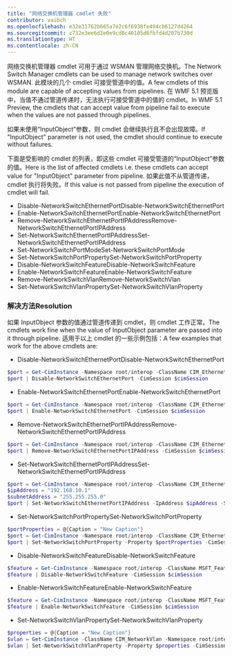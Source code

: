 ```yaml
---
title: "网络交换机管理器 cmdlet 失败"
contributor: vaibch
ms.openlocfilehash: e32e31762b665a7e2c6f6938fe494cb6127d4264
ms.sourcegitcommit: c732e3ee6d2e0e9cd8c40105d6fbfd4d207b730d
ms.translationtype: HT
ms.contentlocale: zh-CN
---
```

<span data-ttu-id="ec610-102">网络交换机管理器 cmdlet 可用于通过 WSMAN 管理网络交换机。</span><span class="sxs-lookup"><span data-stu-id="ec610-102">The Network Switch Manager cmdlets can be used to manage network switches over WSMAN.</span></span> <span data-ttu-id="ec610-103">此模块的几个 cmdlet 可接受管道中的值。</span><span class="sxs-lookup"><span data-stu-id="ec610-103">A few cmdlets of this module are capable of accepting values from pipelines.</span></span> <span data-ttu-id="ec610-104">在 WMF 5.1 预览版中，当值不通过管道传递时，无法执行可接受管道中的值的 cmdlet。</span><span class="sxs-lookup"><span data-stu-id="ec610-104">In WMF 5.1 Preview, the cmdlets that can accept value from pipeline fail to execute when the values are not passed through pipelines.</span></span>

<span data-ttu-id="ec610-105">如果未使用“InputObject”参数，则 cmdlet 会继续执行且不会出现故障。</span><span class="sxs-lookup"><span data-stu-id="ec610-105">If "InputObject" parameter is not used, the cmdlet should continue to execute without failures.</span></span>

<span data-ttu-id="ec610-106">下面是受影响的 cmdlet 的列表，即这些 cmdlet 可接受管道的“InputObject”参数的值。</span><span class="sxs-lookup"><span data-stu-id="ec610-106">Here is the list of affected cmdlets i.e. these cmdlets can accept value for "InputObject" parameter from pipeline.</span></span> <span data-ttu-id="ec610-107">如果此值不从管道传递，cmdlet 执行将失败。</span><span class="sxs-lookup"><span data-stu-id="ec610-107">If this value is not passed from pipeline the execution of cmdlet will fail.</span></span>

- <span data-ttu-id="ec610-108">Disable-NetworkSwitchEthernetPort</span><span class="sxs-lookup"><span data-stu-id="ec610-108">Disable-NetworkSwitchEthernetPort</span></span>
- <span data-ttu-id="ec610-109">Enable-NetworkSwitchEthernetPort</span><span class="sxs-lookup"><span data-stu-id="ec610-109">Enable-NetworkSwitchEthernetPort</span></span>
- <span data-ttu-id="ec610-110">Remove-NetworkSwitchEthernetPortIPAddress</span><span class="sxs-lookup"><span data-stu-id="ec610-110">Remove-NetworkSwitchEthernetPortIPAddress</span></span>
- <span data-ttu-id="ec610-111">Set-NetworkSwitchEthernetPortIPAddress</span><span class="sxs-lookup"><span data-stu-id="ec610-111">Set-NetworkSwitchEthernetPortIPAddress</span></span>
- <span data-ttu-id="ec610-112">Set-NetworkSwitchPortMode</span><span class="sxs-lookup"><span data-stu-id="ec610-112">Set-NetworkSwitchPortMode</span></span>
- <span data-ttu-id="ec610-113">Set-NetworkSwitchPortProperty</span><span class="sxs-lookup"><span data-stu-id="ec610-113">Set-NetworkSwitchPortProperty</span></span>
- <span data-ttu-id="ec610-114">Disable-NetworkSwitchFeature</span><span class="sxs-lookup"><span data-stu-id="ec610-114">Disable-NetworkSwitchFeature</span></span>
- <span data-ttu-id="ec610-115">Enable-NetworkSwitchFeature</span><span class="sxs-lookup"><span data-stu-id="ec610-115">Enable-NetworkSwitchFeature</span></span>
- <span data-ttu-id="ec610-116">Remove-NetworkSwitchVlan</span><span class="sxs-lookup"><span data-stu-id="ec610-116">Remove-NetworkSwitchVlan</span></span>
- <span data-ttu-id="ec610-117">Set-NetworkSwitchVlanProperty</span><span class="sxs-lookup"><span data-stu-id="ec610-117">Set-NetworkSwitchVlanProperty</span></span>

### <a name="resolution"></a><span data-ttu-id="ec610-118">解决方法</span><span class="sxs-lookup"><span data-stu-id="ec610-118">Resolution</span></span>
<span data-ttu-id="ec610-119">如果 InputObject 参数的值通过管道传递到 cmdlet，则 cmdlet 工作正常。</span><span class="sxs-lookup"><span data-stu-id="ec610-119">The cmdlets work fine when the value of InputObject parameter are passed into it through pipeline.</span></span> <span data-ttu-id="ec610-120">适用于以上 cmdlet 的一些示例包括：</span><span class="sxs-lookup"><span data-stu-id="ec610-120">A few examples that work for the above cmdlets are:</span></span>

- <span data-ttu-id="ec610-121">Disable-NetworkSwitchEthernetPort</span><span class="sxs-lookup"><span data-stu-id="ec610-121">Disable-NetworkSwitchEthernetPort</span></span>
```powershell
$port = Get-CimInstance -Namespace root/interop -ClassName CIM_EthernetPort -CimSession $cimSession | Select-Object -First 1
$port | Disable-NetworkSwitchEthernetPort -CimSession $cimSession
```
- <span data-ttu-id="ec610-122">Enable-NetworkSwitchEthernetPort</span><span class="sxs-lookup"><span data-stu-id="ec610-122">Enable-NetworkSwitchEthernetPort</span></span>
```powershell
$port = Get-CimInstance -Namespace root/interop -ClassName CIM_EthernetPort -CimSession $cimSession | Select-Object -First 1
$port | Enable-NetworkSwitchEthernetPort -CimSession $cimSession
```

- <span data-ttu-id="ec610-123">Remove-NetworkSwitchEthernetPortIPAddress</span><span class="sxs-lookup"><span data-stu-id="ec610-123">Remove-NetworkSwitchEthernetPortIPAddress</span></span>
```powershell
$port = Get-CimInstance -Namespace root/interop -ClassName CIM_EthernetPort -CimSession $cimSession | Select-Object -First 1
$port | Remove-NetworkSwitchEthernetPortIPAddress -CimSession $cimSession
```

- <span data-ttu-id="ec610-124">Set-NetworkSwitchEthernetPortIPAddress</span><span class="sxs-lookup"><span data-stu-id="ec610-124">Set-NetworkSwitchEthernetPortIPAddress</span></span>
```powershell
$port = Get-CimInstance -Namespace root/interop -ClassName CIM_EthernetPort -CimSession $cimSession | Select-Object -First 1
$ipAddress = "192.168.10.1"
$subnetAddress = "255.255.255.0"
$port | Set-NetworkSwitchEthernetPortIPAddress -IpAddress $ipAddress -SubnetAddress $subnetAddress -CimSession $cimSession
```

- <span data-ttu-id="ec610-125">Set-NetworkSwitchPortProperty</span><span class="sxs-lookup"><span data-stu-id="ec610-125">Set-NetworkSwitchPortProperty</span></span>
```powershell
$portProperties = @{Caption = "New Caption"}
$port = Get-CimInstance -Namespace root/interop -ClassName CIM_EthernetPort -CimSession $cimSession | Select-Object -First 1
$port | Set-NetworkSwitchPortProperty -Property $portProperties -CimSession $cimSession
```

- <span data-ttu-id="ec610-126">Disable-NetworkSwitchFeature</span><span class="sxs-lookup"><span data-stu-id="ec610-126">Disable-NetworkSwitchFeature</span></span>
```powershell
$feature = Get-CimInstance -Namespace root/interop -ClassName MSFT_Feature -CimSession $cimSession | Select-Object -First 1
$feature | Disable-NetworkSwitchFeature -CimSession $cimSession
```

- <span data-ttu-id="ec610-127">Enable-NetworkSwitchFeature</span><span class="sxs-lookup"><span data-stu-id="ec610-127">Enable-NetworkSwitchFeature</span></span>
```powershell
$feature = Get-CimInstance -Namespace root/interop -ClassName MSFT_Feature -CimSession $cimSession | Select-Object -First 1
$feature | Enable-NetworkSwitchFeature -CimSession $cimSession
```

- <span data-ttu-id="ec610-128">Set-NetworkSwitchVlanProperty</span><span class="sxs-lookup"><span data-stu-id="ec610-128">Set-NetworkSwitchVlanProperty</span></span>
```powershell
$properties = @{Caption = "New Caption"}
$vlan = Get-CimInstance -ClassName CIM_NetworkVlan -Namespace root/interop -CimSession $cimSession | Select-Object -First 1
$vlan | Set-NetworkSwitchVlanProperty -Property $properties -CimSession $cimSession
```
